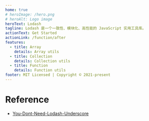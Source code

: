 ```yaml
---
home: true
# heroImage: /hero.png
# heroAlt: Logo image
heroText: Lodash
tagline: Lodash 是一个一致性、模块化、高性能的 JavaScript 实用工具库。
actionText: Get Started
actionLink: /function/after
features:
  - title: Array
    details: Array utils
  - title: Collection
    details: Collection utils
  - title: Function
    details: Function utils
footer: MIT Licensed | Copyright © 2021-present
---
```


# Reference

- [You-Dont-Need-Lodash-Underscore](https://github.com/you-dont-need/You-Dont-Need-Lodash-Underscore)
